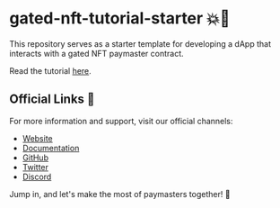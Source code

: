 # gated-nft-tutorial-starter 💥🎉

This repository serves as a starter template for developing a dApp that interacts with a
gated NFT paymaster contract.

Read the tutorial [here](https://era.zksync.io/docs/dev/tutorials/gated-nft-paymaster-tutorial.html).

## Official Links 🔗

For more information and support, visit our official channels:

- [Website](https://zksync.io/)
- [Documentation](https://era.zksync.io/docs/dev/tutorials/gated-nft-paymaster-tutorial.html)
- [GitHub](https://github.com/matter-labs)
- [Twitter](https://twitter.com/zksync)
- [Discord](https://join.zksync.dev/)

Jump in, and let's make the most of paymasters together! 🚀
